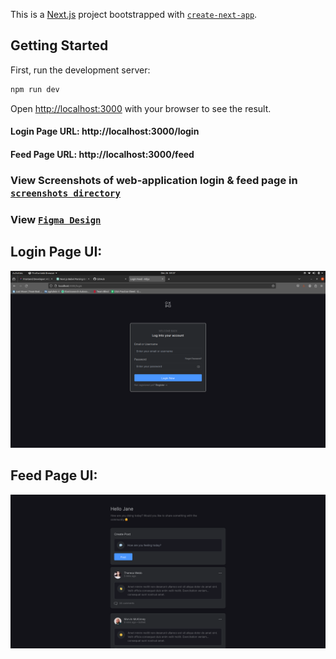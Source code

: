 This is a [Next.js](https://nextjs.org/) project bootstrapped with [`create-next-app`](https://github.com/vercel/next.js/tree/canary/packages/create-next-app).

## Getting Started

First, run the development server:

```bash
npm run dev
```

Open [http://localhost:3000](http://localhost:3000) with your browser to see the result.

#### Login Page URL: http://localhost:3000/login

#### Feed Page URL: http://localhost:3000/feed


### View Screenshots of web-application login & feed page in [`screenshots directory`](https://github.com/divya661/Atlys-Frontend-Interview-Challenge/tree/theme/screenshots)

### View [`Figma Design`](https://www.figma.com/file/S4bZXDniOieMhyGIpTnVu5/Frontend-Developer%3A-Atlys?node-id=1%3A5&mode=dev)

## Login Page UI:
![Alt Login](https://github.com/divya661/Atlys-Frontend-Interview-Challenge/blob/theme/screenshots/Login%20Page.png?raw=true)

## Feed Page UI:
![Alt Feed](https://github.com/divya661/Atlys-Frontend-Interview-Challenge/blob/theme/screenshots/Feed%20Page.png?raw=true)
